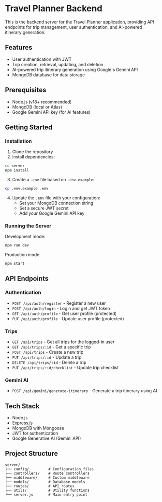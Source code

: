 # Travel Planner Backend

This is the backend server for the Travel Planner application, providing API endpoints for trip management, user authentication, and AI-powered itinerary generation.

## Features

- User authentication with JWT
- Trip creation, retrieval, updating, and deletion
- AI-powered trip itinerary generation using Google's Gemini API
- MongoDB database for data storage

## Prerequisites

- Node.js (v18+ recommended)
- MongoDB (local or Atlas)
- Google Gemini API key (for AI features)

## Getting Started

### Installation

1. Clone the repository
2. Install dependencies:

```bash
cd server
npm install
```

3. Create a `.env` file based on `.env.example`:

```bash
cp .env.example .env
```

4. Update the `.env` file with your configuration:
   - Set your MongoDB connection string
   - Set a secure JWT secret
   - Add your Google Gemini API key

### Running the Server

Development mode:

```bash
npm run dev
```

Production mode:

```bash
npm start
```

## API Endpoints

### Authentication

- `POST /api/auth/register` - Register a new user
- `POST /api/auth/login` - Login and get JWT token
- `GET /api/auth/profile` - Get user profile (protected)
- `PUT /api/auth/profile` - Update user profile (protected)

### Trips

- `GET /api/trips` - Get all trips for the logged-in user
- `GET /api/trips/:id` - Get a specific trip
- `POST /api/trips` - Create a new trip
- `PUT /api/trips/:id` - Update a trip
- `DELETE /api/trips/:id` - Delete a trip
- `PUT /api/trips/:id/checklist` - Update trip checklist

### Gemini AI

- `POST /api/gemini/generate-itinerary` - Generate a trip itinerary using AI

## Tech Stack

- Node.js
- Express.js
- MongoDB with Mongoose
- JWT for authentication
- Google Generative AI (Gemini API)

## Project Structure

```
server/
├── config/         # Configuration files
├── controllers/    # Route controllers
├── middleware/     # Custom middleware
├── models/         # Database models
├── routes/         # API routes
├── utils/          # Utility functions
└── server.js       # Main entry point
```
